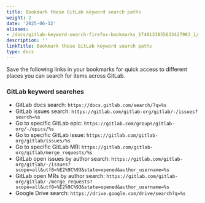 ```yaml
---
title: Bookmark these GitLab keyword search paths
weight: 2
date: '2025-06-12'
aliases:
- /docs/gitlab-keyword-search-firefox-bookmarks_1748133855633427983_1/
description: ''
linkTitle: Bookmark these GitLab keyword search paths
type: docs
---
```


Save the following links in your bookmarks for quick access to different places you can search for items across GitLab.

### GitLab keyword searches

- GitLab docs search: `https://docs.gitlab.com/search/?q=%s`
- GitLab issues search: `https://gitlab.com/gitlab-org/gitlab/-/issues?search=%s`
- Go to specific GitLab epic: `https://gitlab.com/groups/gitlab-org/-/epics/%s`
- Go to specific GitLab issue: `https://gitlab.com/gitlab-org/gitlab/issues/%s`
- Go to specific GitLab MR: `https://gitlab.com/gitlab-org/gitlab/merge_requests/%s`
- GitLab open issues by author search: `https://gitlab.com/gitlab-org/gitlab/-/issues?scope=all&utf8=%E2%9C%93&state=opened&author_username=%s`
- GitLab open MRs by author search: `https://gitlab.com/gitlab-org/gitlab/-/merge_requests?scope=all&utf8=%E2%9C%93&state=opened&author_username=%s`
- Google Drive search: `https://drive.google.com/drive/search?q=%s`
